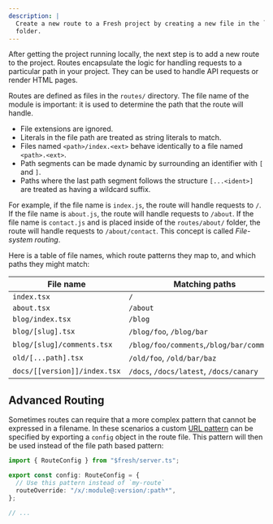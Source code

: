 ```yaml
---
description: |
  Create a new route to a Fresh project by creating a new file in the `routes/`
  folder.
---
```


After getting the project running locally, the next step is to add a new route
to the project. Routes encapsulate the logic for handling requests to a
particular path in your project. They can be used to handle API requests or
render HTML pages.

Routes are defined as files in the `routes/` directory. The file name of the
module is important: it is used to determine the path that the route will
handle.

- File extensions are ignored.
- Literals in the file path are treated as string literals to match.
- Files named `<path>/index.<ext>` behave identically to a file named
  `<path>.<ext>`.
- Path segments can be made dynamic by surrounding an identifier with `[` and
  `]`.
- Paths where the last path segment follows the structure `[...<ident>]` are
  treated as having a wildcard suffix.

For example, if the file name is `index.js`, the route will handle requests to
`/`. If the file name is `about.js`, the route will handle requests to `/about`.
If the file name is `contact.js` and is placed inside of the `routes/about/`
folder, the route will handle requests to `/about/contact`. This concept is
called _File-system routing_.

Here is a table of file names, which route patterns they map to, and which paths
they might match:

| File name                    | Matching paths                            |
| ---------------------------- | ----------------------------------------- |
| `index.tsx`                  | `/`                                       |
| `about.tsx`                  | `/about`                                  |
| `blog/index.tsx`             | `/blog`                                   |
| `blog/[slug].tsx`            | `/blog/foo`, `/blog/bar`                  |
| `blog/[slug]/comments.tsx`   | `/blog/foo/comments`,`/blog/bar/comments` |
| `old/[...path].tsx`          | `/old/foo`, `/old/bar/baz`                |
| `docs/[[version]]/index.tsx` | `/docs`, `/docs/latest`, `/docs/canary`   |

## Advanced Routing

Sometimes routes can require that a more complex pattern that cannot be
expressed in a filename. In these scenarios a custom
[URL pattern](https://developer.mozilla.org/en-US/docs/Web/API/URL_Pattern_API)
can be specified by exporting a `config` object in the route file. This pattern
will then be used instead of the file path based pattern:

```ts routes/my-route.ts
import { RouteConfig } from "$fresh/server.ts";

export const config: RouteConfig = {
  // Use this pattern instead of `my-route`
  routeOverride: "/x/:module@:version/:path*",
};

// ...
```
